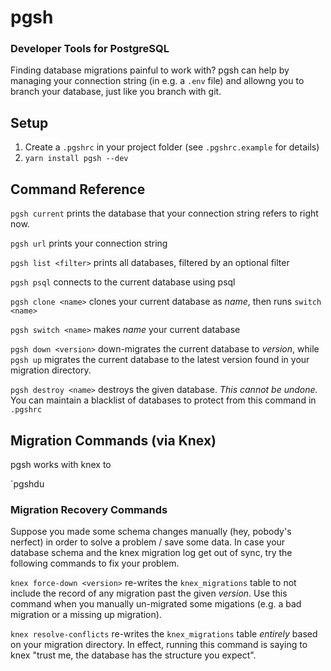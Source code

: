 # pgsh
### Developer Tools for PostgreSQL

Finding database migrations painful to work with? pgsh can help by managing your connection string (in e.g. a `.env` file) and allowng you to branch your database, just like you branch with git.

## Setup

1. Create a `.pgshrc` in your project folder (see `.pgshrc.example` for details)
3. `yarn install pgsh --dev`

## Command Reference

`pgsh current` prints the database that your connection string refers to right now.

`pgsh url` prints your connection string

`pgsh list <filter>` prints all databases, filtered by an optional filter

`pgsh psql` connects to the current database using psql

`pgsh clone <name>` clones your current database as *name*, then runs `switch <name>`

`pgsh switch <name>` makes *name* your current database

`pgsh down <version>` down-migrates the current database to *version*, while
`pgsh up` migrates the current database to the latest version found in your migration directory.

`pgsh destroy <name>` destroys the given database. *This cannot be undone.*
You can maintain a blacklist of databases to protect from this command in `.pgshrc`

## Migration Commands (via Knex)

pgsh works with knex to 

`pgshdu

### Migration Recovery Commands

Suppose you made some schema changes manually (hey, pobody's nerfect) in order to solve a problem / save some data.
In case your database schema and the knex migration log get out of sync, try the following commands to fix your problem.

`knex force-down <version>` re-writes the `knex_migrations` table to not include the record of any migration past the given *version*. Use this command when you manually un-migrated some migations (e.g. a bad migration or a missing up migration).

`knex resolve-conflicts` re-writes the `knex_migrations` table *entirely* based on your migration directory. In effect, running this command is saying to knex "trust me, the database has the structure you expect".
